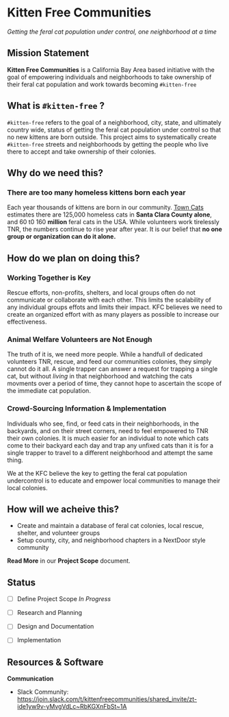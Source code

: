 # Kitten Free Communities
*Getting the feral cat population under control, one neighborhood at a time*

## Mission Statement
**Kitten Free Communities** is a California Bay Area based initiative with the goal of empowering individuals and neighborhoods to take ownership of their feral cat population and work towards becoming `#kitten-free`

## What is `#kitten-free` ?
`#kitten-free` refers to the goal of a neighborhood, city, state, and ultimately country wide, status of getting the feral cat population under control so that no new kittens are born outside. This project aims to systematically create `#kitten-free` streets and neighborhoods by getting the people who live there to accept and take ownership of their colonies.

## Why do we need this?

### There are too many homeless kittens born each year
Each year thousands of kittens are born in our community. [Town Cats](https://www.towncats.org/towncats/feral-cats/) estimates there are 125,000 homeless cats in **Santa Clara County alone**, and 60 t0 160 **million** feral cats in the USA. While volunteers work tirelessly TNR, the numbers continue to rise year after year. It is our belief that **no one group or organization can do it alone.** 

## How do we plan on doing this?

### Working Together is Key
Rescue efforts, non-profits, shelters, and local groups often do not communicate or collaborate with each other. This limits the scalability of any individual groups effots and limits their impact. KFC believes we need to create an organized effort with as many players as possible to increase our effectiveness.

### Animal Welfare Volunteers are Not Enough
The truth of it is, we need more people. While a handfull of dedicated volunteers TNR, rescue, and feed our communities colonies, they simply cannot do it all. A single trapper can answer a request for trapping a single cat, but without *living* in that neighborhood and watching the cats movments over a period of time, they cannot hope to ascertain the scope of the immediate cat population. 

### Crowd-Sourcing Information & Implementation
Individuals who see, find, or feed cats in their neighborhoods, in the backyards, and on their street corners, need to feel empowered to TNR their own colonies. It is much easier for an individual to note which cats come to their backyard each day and trap any unfixed cats than it is for a single trapper to travel to a different neighborhood and attempt the same thing.

We at the KFC believe the key to getting the feral cat population undercontrol is to educate and empower local communities to manage their local colonies.

## How will we acheive this?

- Create and maintain a database of feral cat colonies, local rescue, shelter, and volunteer groups
- Setup county, city, and neighborhood chapters in a NextDoor style community

**Read More** in our **Project Scope** document.


## Status

- [ ] Define Project Scope *In Progress*
- [ ] Research and Planning
- [ ] Design and Documentation
- [ ] Implementation


## Resources & Software

**Communication**
- Slack Community: https://join.slack.com/t/kittenfreecommunities/shared_invite/zt-ide1yw9v-yMvgVdLc~RbKGXnFbSt~1A
 
